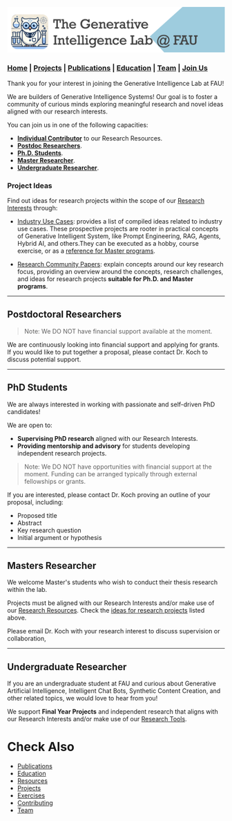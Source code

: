![GeniLab-banner](./images/genilab-banner.png)

### [Home](README.md) | [Projects](PROJECTS.md) | [Publications](KNOWLEDGE.md#publications) | [Education](KNOWLEDGE.md#education) | [Team](PEOPLE.md) |  [Join Us](JOIN.md)


Thank you for your interest in joining the Generative Intelligence Lab at FAU!

We are builders of Generative Intelligence Systems! Our goal is to foster a  community of curious minds exploring meaningful research and novel ideas aligned with our research interests. 

You can join us in one of the following capacities:

* **[Individual Contributor](CONTRIBUTE.md)**  to our Research Resources.
* **[Postdoc Researchers](#postdoctoral-researchers)**.
* **[Ph.D. Students](#phd-students)**.
* **[Master Researcher](#master-researcher)**.
* **[Undergraduate Researcher](#undergradute-researcher)**.

### Project Ideas

Find out ideas for research projects within the scope of our [Research Interests](README.md#scope) through:

* [Industry Use Cases](./EXERCISES.md): provides a list of compiled ideas related to industry use cases. These prospective projects are rooter in practical concepts of Generative Intelligent System, like Prompt Engineering, RAG, Agents, Hybrid AI, and others.They can be executed as a hobby, course exercise, or as a [reference for Master programs](#masters-researcher). 

* [Research Community Papers](https://medium.com/generative-intelligence-lab/community-papers-series-ebacc91b47ea): explain concepts around our key research focus, providing an overview around the concepts, research challenges, and ideas for research projects **suitable for Ph.D. and Master programs**. 


---

## Postdoctoral Researchers

> Note: We DO NOT have financial support available at the moment.

We are continuously looking into financial support and applying for grants.  If you would like to put together a proposal, please contact Dr. Koch to discuss potential support.

---

## PhD Students

We are always interested in working with passionate and self-driven PhD candidates!

We are open to:
* **Supervising PhD research** aligned with our Research Interests.
* **Providing mentorship and advisory** for students developing independent research projects.

> Note: We DO NOT have opportunities with financial support at the moment. Funding can be arranged typically through external fellowships or grants.

If you are interested, please contact Dr. Koch proving an outline of your proposal, including:
* Proposed title
* Abstract
* Key research question
* Initial argument or hypothesis


---

## Masters Researcher

We welcome Master's students who wish to conduct their thesis research within the lab. 

Projects must be aligned with our Research Interests and/or make use of our [Research Resources](./PROJECTS.md#resources). Check the [ideas for research projects](#project-ideas) listed above.

Please email Dr. Koch with your research interest to discuss supervision or collaboration, 

---

## Undergraduate Researcher

If you are an undergraduate student at FAU and curious about Generative Artificial Intelligence, Intelligent Chat Bots, Synthetic Content Creation, and other related topics, we would love to hear from you!  

We support **Final Year Projects** and independent research that aligns with our Research Interests and/or make use of our [Research Tools](README.md#research-tools).


# Check Also

* [Publications](KNOWLEDGE.md#publications)
* [Education](KNOWLEDGE.md#education)
* [Resources](PROJECTS.md#resources)
* [Projects](PROJECTS.md)
* [Exercises](EXERCISES.md)
* [Contributing](CONTRIBUTE.md)
* [Team](PEOPLE.md)
  

